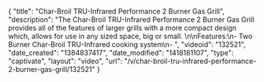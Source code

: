 {
    "title": "Char-Broil TRU-Infrared Performance 2 Burner Gas Grill",
    "description": "The Char-Broil TRU-Infrared Performance 2 Burner Gas Grill provides all of the features of larger grills with a more compact design which, allows for use in any sized space, big or small.  \n\nFeatures:\n- Two Burner Char-Broil TRU-Infrared cooking system\n- ",
    "videoid": "132521",
    "date_created": "1384837417",
    "date_modified": "1418181107",
    "type": "captivate",
    "layout": "video",
    "url": "\/v\/char-broil-tru-infrared-performance-2-burner-gas-grill\/132521"
}